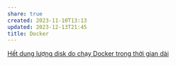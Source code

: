 ```yaml
---
share: true
created: 2023-11-10T13:13
updated: 2023-12-13T21:45
title: Docker
---
```





[Hết dung lượng disk do chạy Docker trong thời gian dài](https://viblo.asia/p/het-dung-luong-disk-do-chay-docker-trong-thoi-gian-dai-oK9Vyze94QR#comment-bXP4WgPr47G)